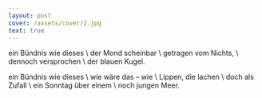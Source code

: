 ```yaml
---
layout: post
cover: /assets/cover/2.jpg
text: true
---
```

ein Bündnis wie dieses \\
der Mond scheinbar \\
getragen vom Nichts, \\
dennoch versprochen \\
der blauen Kugel. 

ein Bündnis wie dieses \\
wie wäre das – wie \\
Lippen, die lachen  \\
doch als Zufall \\
ein Sonntag über einem \\
noch jungen Meer.